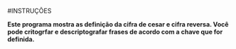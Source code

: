#INSTRUÇÕES

<b> Este programa mostra as definição da cifra de cesar e cifra reversa. Você pode critogrfar e descriptografar frases de acordo com a chave que for definida. </b>
